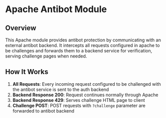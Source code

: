 # Apache Antibot Module

## Overview

This Apache module provides antibot protection by communicating with an external antibot backend. It intercepts all requests configured in apache to be challenges and forwards them to a backend service for verification, serving challenge pages when needed.

## How It Works

1. **All Requests**: Every incoming request configured to be challenged with the antibot service is sent to the auth backend
2. **Backend Response 200**: Request continues normally through Apache
3. **Backend Response 429**: Serves challenge HTML page to client
4. **Challenge POST**: POST requests with `?challenge` parameter are forwarded to antibot backend

